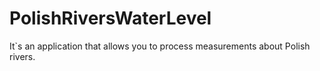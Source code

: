 # PolishRiversWaterLevel

It`s an application that allows you to process measurements about Polish rivers.
